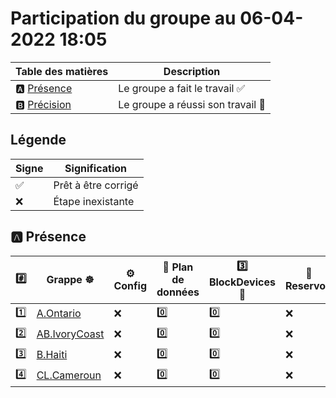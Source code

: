 # Participation du groupe au 06-04-2022 18:05

| Table des matières            | Description                                             |
|-------------------------------|---------------------------------------------------------|
| :a: [Présence](#a-présence)   | Le groupe a fait le travail        :white_check_mark:   |
| :b: [Précision](#b-précision) | Le groupe a réussi son travail     :tada:               |

## Légende

| Signe              | Signification                 |
|--------------------|-------------------------------|
| :white_check_mark: | Prêt à être corrigé           |
| :x:                | Étape inexistante             |

## :a: Présence

|:hash:| Grappe :wheel_of_dharma: | :gear: Config | :abacus: Plan de données | :three: BlockDevices :roll_of_paper: | :potable_water: Reservoir | :floppy_disk: Stockage | :rocket: Service |
|-|-|-|-|-|-|-|-|
| :one: | [A.Ontario](../A.Ontario) | :x: | :zero: | :zero: | :x: | :x: | :x: |
| :two: | [AB.IvoryCoast](../AB.IvoryCoast) | :x: | :zero: | :zero: | :x: | :x: | :x: |
| :three: | [B.Haiti](../B.Haiti) | :x: | :zero: | :zero: | :x: | :x: | :x: |
| :four: | [CL.Cameroun](../CL.Cameroun) | :x: | :zero: | :zero: | :x: | :x: | :x: |

